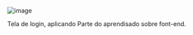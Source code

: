 ![image](https://github.com/user-attachments/assets/9ef59717-2c2a-48a5-8cdb-80e97a5cf2ce)













Tela de login, aplicando Parte do aprendisado sobre font-end.
